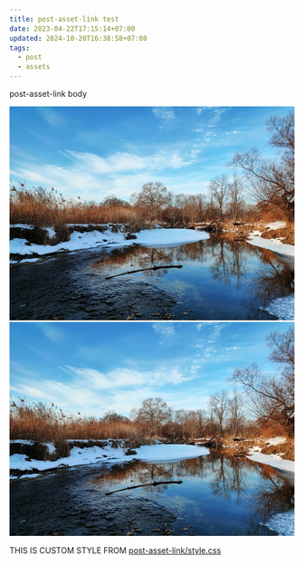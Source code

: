 ```yaml
---
title: post-asset-link test
date: 2023-04-22T17:15:14+07:00
updated: 2024-10-20T16:38:58+07:00
tags:
  - post
  - assets
---
```


post-asset-link body

![Alt Text](./post-asset-link/sample.jpg "Title Text")
![Alt Text](post-asset-link/sample.jpg "Title Text")

<script src="post-asset-link/script.js"></script>
<link rel="stylesheet" href="post-asset-link/style.css">

<div class="different">THIS IS CUSTOM STYLE FROM <a href="post-asset-link/style.css">post-asset-link/style.css</a></div>